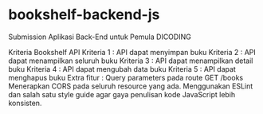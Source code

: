 # bookshelf-backend-js

Submission Aplikasi Back-End untuk Pemula DICODING

   Kriteria Bookshelf API
   Kriteria 1 : API dapat menyimpan buku
   Kriteria 2 : API dapat menampilkan seluruh buku
   Kriteria 3 : API dapat menampilkan detail buku
   Kriteria 4 : API dapat mengubah data buku
   Kriteria 5 : API dapat menghapus buku
   Extra fitur : Query parameters pada route GET /books
                 Menerapkan CORS pada seluruh resource yang ada.
                 Menggunakan ESLint dan salah satu style guide agar gaya penulisan kode JavaScript lebih konsisten.

